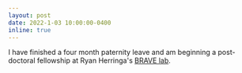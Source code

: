 ```yaml
---
layout: post
date: 2022-1-03 10:00:00-0400
inline: true
---
```


I have finished a four month paternity leave and am beginning a post-doctoral fellowship at Ryan Herringa's [BRAVE lab](https://brave.psychiatry.wisc.edu/).
